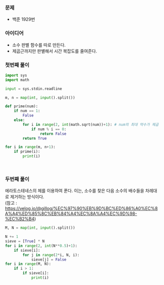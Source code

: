 ### 문제
* 백준 1929번

### 아이디어 
* 소수 판별 함수를 따로 만든다. 
* 제곱근까지만 판별해서 시간 복잡도를 줄여준다.<br>

### 첫번째 풀이 
```python
import sys
import math

input = sys.stdin.readline

m, n = map(int, input().split())

def prime(num):
    if num == 1:
        False
    else:
        for i in range(2, int(math.sqrt(num))+1): # num의 최대 약수가 제곱근이므로
            if num % i == 0:
                return False
        return True

for i in range(m, n+1):
    if prime(i):
        print(i)

```
<br>

### 두번째 풀이
에라토스테네스의 체를 이용하여 푼다. 이는, 소수를 찾은 다음 소수의 배수들을 차례대로 제거하는 방식이다.<br>
(참고 : https://velog.io/@gillog/%EC%97%90%EB%9D%BC%ED%86%A0%EC%8A%A4%ED%85%8C%EB%84%A4%EC%8A%A4%EC%9D%98-%EC%B2%B4)
```python
M, N = map(int, input().split())

N += 1
sieve = [True] * N
for i in range(2, int(N**0.5)+1):
    if sieve[i]:
        for j in range(2*i, N, i):
            sieve[j] = False
for i in range(M, N):
    if i > 1:
        if sieve[i]:
            print(i)
```

